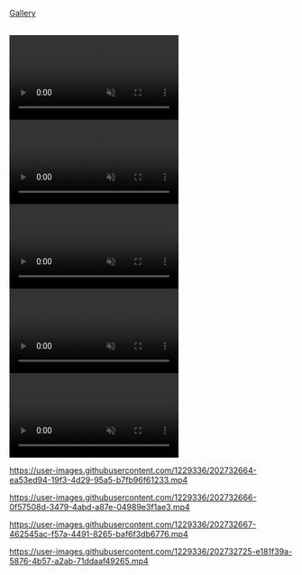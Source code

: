 <p><a href="http://kangaroo3d.com/gallery">Gallery</a></p>
<br/>

<video src="https://user-images.githubusercontent.com/1229336/202732650-dff8b24d-3906-48d7-8a42-88c1947a8026.mp4" data-canonical-src="https://user-images.githubusercontent.com/1229336/202732650-dff8b24d-3906-48d7-8a42-88c1947a8026.mp4" controls="controls" loop muted="muted" class="d-block rounded-bottom-2 border-top width-fit" style="max-height:750px;">
</video>
<br/>

<video src="https://user-images.githubusercontent.com/1229336/202732655-e658ecf8-c238-4abb-94f2-3dc1fe1184c6.mp4" data-canonical-src="https://user-images.githubusercontent.com/1229336/202732655-e658ecf8-c238-4abb-94f2-3dc1fe1184c6.mp4" controls="controls" loop muted="muted" class="d-block rounded-bottom-2 border-top width-fit" style="max-height:750px;">
</video>
<br/>

<video src="https://user-images.githubusercontent.com/1229336/202732656-a313e84c-ceab-4b0f-8b5b-b0281dfef7e9.mp4" data-canonical-src="https://user-images.githubusercontent.com/1229336/202732656-a313e84c-ceab-4b0f-8b5b-b0281dfef7e9.mp4" controls="controls" loop muted="muted" class="d-block rounded-bottom-2 border-top width-fit" style="max-height:750px;">
</video>
<br/>

<video src="https://user-images.githubusercontent.com/1229336/202732657-16de5f9a-a582-4852-a393-9dddedd2273b.mp4" data-canonical-src="https://user-images.githubusercontent.com/1229336/202732657-16de5f9a-a582-4852-a393-9dddedd2273b.mp4" controls="controls" loop muted="muted" class="d-block rounded-bottom-2 border-top width-fit" style="max-height:750px;">
</video>
<br/>

<video src="https://user-images.githubusercontent.com/1229336/202732659-49f05b24-5901-4bd9-8b6d-995ca2c36b0c.mp4" data-canonical-src="https://user-images.githubusercontent.com/1229336/202732659-49f05b24-5901-4bd9-8b6d-995ca2c36b0c.mp4" controls="controls" loop muted="muted" class="d-block rounded-bottom-2 border-top width-fit" style="max-height:750px;">
</video>
<br/>




https://user-images.githubusercontent.com/1229336/202732664-ea53ed94-19f3-4d29-95a5-b7fb96f61233.mp4



https://user-images.githubusercontent.com/1229336/202732666-0f57508d-3479-4abd-a87e-04989e3f1ae3.mp4



https://user-images.githubusercontent.com/1229336/202732667-462545ac-f57a-4491-8265-baf6f3db6776.mp4



https://user-images.githubusercontent.com/1229336/202732725-e181f39a-5876-4b57-a2ab-71ddaaf49265.mp4

